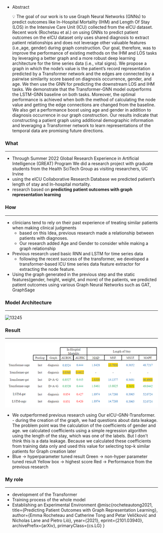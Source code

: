 - Abstract
    
    <aside>
    💡 The goal of our work is to use Graph Neural Networks (GNNs) to predict outcomes like In-Hospital Mortality (IHM) and Length Of Stay (LOS) in the Intensive Care Unit (ICU) collected from the eICU dataset. Recent work (Rochetau et al.) on using GNNs to predict patient outcomes on the eICU dataset only uses shared diagnosis to extract patient relationships and does not leverage other valuable features (i.e.,age, gender) during graph construction. Our goal, therefore, was to improve the performance of existing methods on the IHM and LOS tasks by leveraging a better graph and a more robust deep learning architecture for the time series data (i.e., vital signs). We propose a graph in which the node’s value is the patient’s record representation predicted by a Transformer network and the edges are connected by a pairwise similarity score based on diagnosis occurrence, gender, and age. We then use the GNN for predicting the downstream LOS and IHM tasks. We demonstrate that the Transformer-GNN model outperforms the LSTM-GNN baseline on both tasks. Moreover, the optimal performance is achieved when both the method of calculating the node value and getting the edge connections are changed from the baseline.
    We also get a performance boost using age and gender in addition to diagnosis occurrence in our graph construction. Our results indicate that constructing a patient graph using additional demographic information and leveraging a Transformer network to learn representations of the temporal data are promising future directions.
    
    </aside>
    

### What

---

- Through Summer 2022 Global Research Experience in Artificial Intelligence (GREAT) Program We did a research project with graduate students from the Health SciTech Group as visiting researchers, UC Irvine
- using the eICU Collaborative Research Database we predicted patient’s length of stay and In-hospital mortality.
- research based on **predicting patient outcomes with graph representation learning**

### How

---

- clinicians tend to rely on their past experience of treating similar patients
when making clinical judgments
    - based on this Idea, previous research made a relationship between patients with diagnoses.
    - Our research added Age and Gender to consider while making a graph relationship
- Previous research used basic RNN and LSTM for time series data
    - following the recent success of the transformer, we developed a transformer-based ICU time series data feature extractor for extracting the node feature.
- Using the graph generated in the previous step and the static features(gender, height, weight, and more) of the patients, we predicted patient outcomes using various Graph Neural Networks such as GAT, GraphSage

### Model Architecture

---
![13245](https://github.com/Ldoun/eICU-GNN-Transformer/assets/67096173/311f19af-73d3-49df-b186-caed095ec7ce)

### Result

---

![image2](./result.png)

- We outperformed previous research using Our eICU-GNN-Transformer.
        - during the creation of the graph, we had questions about data leakage. The problem point was the calculation of the coefficients of gender and age. we calculated coefficients using a simple regression algorithm using the length of the stay, which was one of the labels.
But I don't think this is a data leakage. Because we calculated these coefficients from training data only and used this value for selecting top-k similar patients for Graph creation later
- Blue → hyperparameter tuned result
Green → non-hyper parameter tuned result
Yellow box → highest score
Red → Performance from the previous research

### My role

---

- development of the Transformer
- Training process of the whole model
- Establishing an Experimental Environment
@misc{rocheteautong2021,
      title={Predicting Patient Outcomes with Graph Representation Learning}, 
      author={Emma Rocheteau and Catherine Tong and Petar Veličković and Nicholas Lane and Pietro Liò},
      year={2021},
      eprint={2101.03940},
      archivePrefix={arXiv},
      primaryClass={cs.LG}
}
```
